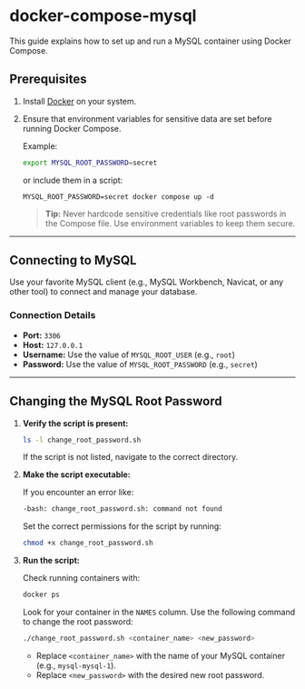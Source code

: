 # docker-compose-mysql

This guide explains how to set up and run a MySQL container using Docker Compose.

## Prerequisites

1. Install [Docker](https://docs.docker.com/get-docker/) on your system.
2. Ensure that environment variables for sensitive data are set before running Docker Compose.
   
   Example:
   ```bash
   export MYSQL_ROOT_PASSWORD=secret
   ```
   or include them in a script:
   ```
   MYSQL_ROOT_PASSWORD=secret docker compose up -d
   ```
   > **Tip:** Never hardcode sensitive credentials like root passwords in the Compose file. Use environment variables to keep them secure.

---

## Connecting to MySQL

Use your favorite MySQL client (e.g., MySQL Workbench, Navicat, or any other tool) to connect and manage your database.

### Connection Details

- **Port:** `3306`
- **Host:** `127.0.0.1`
- **Username:** Use the value of `MYSQL_ROOT_USER` (e.g., `root`)
- **Password:** Use the value of `MYSQL_ROOT_PASSWORD` (e.g., `secret`)

---

## Changing the MySQL Root Password

1. **Verify the script is present:**
   ```bash
   ls -l change_root_password.sh
   ```
   If the script is not listed, navigate to the correct directory.

2. **Make the script executable:**
   
   If you encounter an error like:
   ```bash
   -bash: change_root_password.sh: command not found
   ```
   Set the correct permissions for the script by running:
   ```bash
   chmod +x change_root_password.sh
   ```

3. **Run the script:**

    Check running containers with:
    ```bash
    docker ps
    ```
    Look for your container in the `NAMES` column. Use the following command to change the root password:
   ```bash
   ./change_root_password.sh <container_name> <new_password>
   ```

   - Replace `<container_name>` with the name of your MySQL container (e.g., `mysql-mysql-1`).
   - Replace `<new_password>` with the desired new root password.


